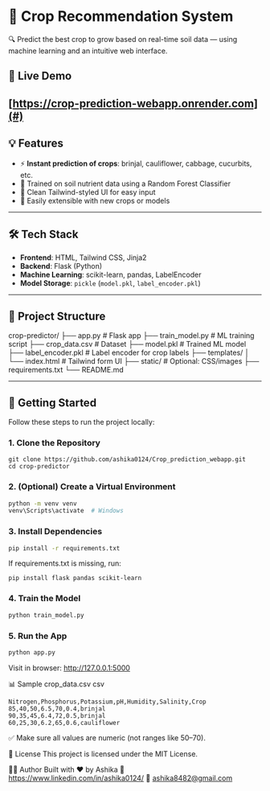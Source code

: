 # 🌱 Crop Recommendation System

🔍 Predict the best crop to grow based on real-time soil data — using machine learning and an intuitive web interface.

## 🧠 Live Demo
[https://crop-prediction-webapp.onrender.com](#) 
---

## 💡 Features

- ⚡ **Instant prediction of crops**: brinjal, cauliflower, cabbage, cucurbits, etc.
- 🤖 Trained on soil nutrient data using a Random Forest Classifier
- 🎯 Clean Tailwind-styled UI for easy input
- 🧪 Easily extensible with new crops or models

---

## 🛠️ Tech Stack

- **Frontend**: HTML, Tailwind CSS, Jinja2
- **Backend**: Flask (Python)
- **Machine Learning**: scikit-learn, pandas, LabelEncoder
- **Model Storage**: `pickle` (`model.pkl`, `label_encoder.pkl`)

---

## 📁 Project Structure


crop-predictor/
├── app.py                # Flask app
├── train_model.py        # ML training script
├── crop_data.csv         # Dataset
├── model.pkl             # Trained ML model
├── label_encoder.pkl     # Label encoder for crop labels
├── templates/
│   └── index.html        # Tailwind form UI
├── static/               # Optional: CSS/images
├── requirements.txt
└── README.md

---

## 🚀 Getting Started

Follow these steps to run the project locally:

### 1. Clone the Repository

```
git clone https://github.com/ashika0124/Crop_prediction_webapp.git
cd crop-predictor
```
### 2. (Optional) Create a Virtual Environment

```bash
python -m venv venv
venv\Scripts\activate  # Windows

```
### 3. Install Dependencies

```bash
pip install -r requirements.txt
```
If requirements.txt is missing, run:
```
pip install flask pandas scikit-learn
```
### 4. Train the Model

```bash
python train_model.py
```
### 5. Run the App

```bash
python app.py
```
Visit in browser: http://127.0.0.1:5000


📊 Sample crop_data.csv
csv
```
Nitrogen,Phosphorus,Potassium,pH,Humidity,Salinity,Crop
85,40,50,6.5,70,0.4,brinjal
90,35,45,6.4,72,0.5,brinjal
60,25,30,6.2,65,0.6,cauliflower
```
✅ Make sure all values are numeric (not ranges like 50–70).

📄 License
This project is licensed under the MIT License.

🙋‍♂️ Author
Built with ❤️ by Ashika
🔗 https://www.linkedin.com/in/ashika0124/ 
📧 ashika8482@gmail.com
